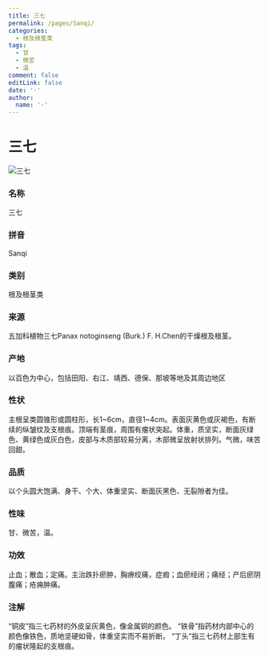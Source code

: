 ```yaml
---
title: 三七
permalink: /pages/Sanqi/
categories: 
  - 根及根茎类
tags: 
  - 甘
  - 微苦
  - 温
comment: false
editLink: false
date: '·'
author: 
  name: '·'
---
```

# 三七

![三七](https://image.zhongyibaike.com/image/%E4%B8%89%E4%B8%83/%E4%B8%89%E4%B8%83.jpg)

<!-- more -->
### 名称
三七

### 拼音
Sanqi

### 类别
根及根茎类

### 来源
五加科植物三七Panax notoginseng (Burk.) F. H.Chen的干燥根及根茎。

### 产地
以百色为中心，包括田阳、右江、靖西、德保、那坡等地及其周边地区

### 性状
主根呈类圆锥形或圆柱形，长1~6cm，直径1~4cm。表面灰黄色或灰褐色，有断续的纵皱纹及支根痕。顶端有茎痕，周围有瘤状突起。体重，质坚实，断面灰绿色、黄绿色或灰白色，皮部与木质部较易分离，木部微呈放射状排列。气微，味苦回甜。

### 品质
以个头圆大饱满、身干、个大、体重坚实、断面灰黑色、无裂隙者为佳。

### 性味
甘、微苦，温。

### 功效
止血；散血；定痛。主治跌扑瘀肿，胸痹绞痛，症瘕；血瘀经闭；痛经；产后瘀阴腹痛；疮痈肿痛。

### 注解
“铜皮”指三七药材的外皮呈灰黄色，像金属铜的颜色。
“铁骨”指药材内部中心的颜色像铁色，质地坚硬如骨，体重坚实而不易折断。
“丁头”指三七药材上部生有的瘤状隆起的支根痕。
